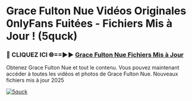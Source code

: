 # Grace Fulton Nue Vidéos Originales 0nlyFans Fuitées - Fichiers Mis à Jour ! (5quck)

<h3>🔴 CLIQUEZ ICI 🌐==►► <a href="https://tinyurl.com/2pmr4ezf" rel="nofollow">Grace Fulton Nue Fichiers Mis à Jour</a></h3>

Obtenez Grace Fulton Nue et tout le contenu. Vous pouvez maintenant accéder à toutes les vidéos et photos de Grace Fulton Nue. Nouveaux fichiers mis à jour 2025

[![5quck](https://i.imgur.com/6SNvagu.gif)](https://tinyurl.com/2pmr4ezf)

